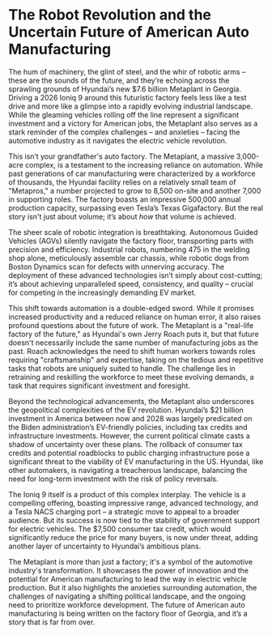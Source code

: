 # The Robot Revolution and the Uncertain Future of American Auto Manufacturing

The hum of machinery, the glint of steel, and the whir of robotic arms – these are the sounds of the future, and they’re echoing across the sprawling grounds of Hyundai’s new $7.6 billion Metaplant in Georgia.  Driving a 2026 Ioniq 9 around this futuristic factory feels less like a test drive and more like a glimpse into a rapidly evolving industrial landscape. While the gleaming vehicles rolling off the line represent a significant investment and a victory for American jobs, the Metaplant also serves as a stark reminder of the complex challenges – and anxieties – facing the automotive industry as it navigates the electric vehicle revolution. 

This isn’t your grandfather's auto factory.  The Metaplant, a massive 3,000-acre complex, is a testament to the increasing reliance on automation.  While past generations of car manufacturing were characterized by a workforce of thousands, the Hyundai facility relies on a relatively small team of "Metapros," a number projected to grow to 8,500 on-site and another 7,000 in supporting roles.  The factory boasts an impressive 500,000 annual production capacity, surpassing even Tesla’s Texas Gigafactory.  But the real story isn't just about volume; it’s about *how* that volume is achieved.

The sheer scale of robotic integration is breathtaking.  Autonomous Guided Vehicles (AGVs) silently navigate the factory floor, transporting parts with precision and efficiency.  Industrial robots, numbering 475 in the welding shop alone, meticulously assemble car chassis, while robotic dogs from Boston Dynamics scan for defects with unnerving accuracy.  The deployment of these advanced technologies isn’t simply about cost-cutting; it’s about achieving unparalleled speed, consistency, and quality – crucial for competing in the increasingly demanding EV market.  

This shift towards automation is a double-edged sword.  While it promises increased productivity and a reduced reliance on human error, it also raises profound questions about the future of work.  The Metaplant is a "real-life factory of the future," as Hyundai's own Jerry Roach puts it, but that future doesn't necessarily include the same number of manufacturing jobs as the past.  Roach acknowledges the need to shift human workers towards roles requiring "craftsmanship" and expertise, taking on the tedious and repetitive tasks that robots are uniquely suited to handle.  The challenge lies in retraining and reskilling the workforce to meet these evolving demands, a task that requires significant investment and foresight.

Beyond the technological advancements, the Metaplant also underscores the geopolitical complexities of the EV revolution. Hyundai’s $21 billion investment in America between now and 2028 was largely predicated on the Biden administration’s EV-friendly policies, including tax credits and infrastructure investments.  However, the current political climate casts a shadow of uncertainty over these plans. The rollback of consumer tax credits and potential roadblocks to public charging infrastructure pose a significant threat to the viability of EV manufacturing in the US.  Hyundai, like other automakers, is navigating a treacherous landscape, balancing the need for long-term investment with the risk of policy reversals.

The Ioniq 9 itself is a product of this complex interplay.  The vehicle is a compelling offering, boasting impressive range, advanced technology, and a Tesla NACS charging port – a strategic move to appeal to a broader audience.  But its success is now tied to the stability of government support for electric vehicles. The $7,500 consumer tax credit, which would significantly reduce the price for many buyers, is now under threat, adding another layer of uncertainty to Hyundai’s ambitious plans.

The Metaplant is more than just a factory; it's a symbol of the automotive industry's transformation. It showcases the power of innovation and the potential for American manufacturing to lead the way in electric vehicle production. But it also highlights the anxieties surrounding automation, the challenges of navigating a shifting political landscape, and the ongoing need to prioritize workforce development. The future of American auto manufacturing is being written on the factory floor of Georgia, and it’s a story that is far from over.